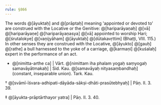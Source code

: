 ```yaml
---
rule: §866
---
```


The words @[āyuktaḥ] and @[prāptaḥ] meaning 'appointed or devoted to' are construed with the Locative or the Genitive: @[hariparāyaṇaḥ] @[vā] @[hariparāyaṇe] @[hariparāyaṇasya] @[vā] appointed to worship Hari; @[śrutalokye] @[vaṇijyāham] @[āyuktaḥ] @[dūtakavṛttim] (Bhaṭṭi, VIII. 115.) In other senses they are construed with the Locative, @[āyukto] @[gauḥ] @[rathe] a bull harnessed to the yoke of a carriage, @[karmaṇi] @[kuśalaḥ] expert in the performance of an act.

- @[nimitta-arthe ca] | Vārt. @[nimittam iha phalam yogaḥ saṃyogaḥ samavāyātmakaḥ] | Sid. Kau. @[samavāyaḥ nityasaṃbandhaḥ] (constant, inseparable union). Tark. Kau.

† @[svāmī-īśvara-adhipati-dāyāda-sākṣi-dhāti-prasūtebhyaḥ] | Pāṇ. II. 3. 39.

‡ @[āyukta-prāptārthayor yatra] | Pāṇ. II. 3. 40.